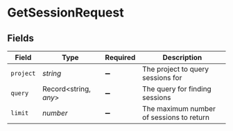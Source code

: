 # GetSessionRequest


## Fields

| Field                                    | Type                                     | Required                                 | Description                              |
| ---------------------------------------- | ---------------------------------------- | ---------------------------------------- | ---------------------------------------- |
| `project`                                | *string*                                 | :heavy_minus_sign:                       | The project to query sessions for        |
| `query`                                  | Record<string, *any*>                    | :heavy_minus_sign:                       | The query for finding sessions           |
| `limit`                                  | *number*                                 | :heavy_minus_sign:                       | The maximum number of sessions to return |